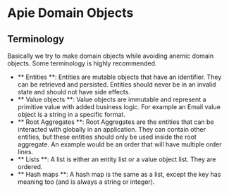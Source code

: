 # Apie Domain Objects

## Terminology
Basically we try to make domain objects while avoiding anemic domain objects. Some terminology is
highly recommended. 

- ** Entities **: Entities are mutable objects that have an identifier. They can be retrieved and persisted. Entities should never be in an invalid state and should not have side effects.
- ** Value objects **: Value objects are immutable and represent a primitive value with added business logic. For example an Email value object is a string in a specific format.
- ** Root Aggregates **: Root Aggregates are the entities that can be interacted with globally in an application. They can contain other entities, but these entities should only be used inside the root aggregate. An example would be an order that will have multiple order lines.
- ** Lists **: A list is either an entity list or a value object list. They are ordered.
- ** Hash maps **: A hash map is the same as a list, except the key has meaning too (and is always a string or integer).